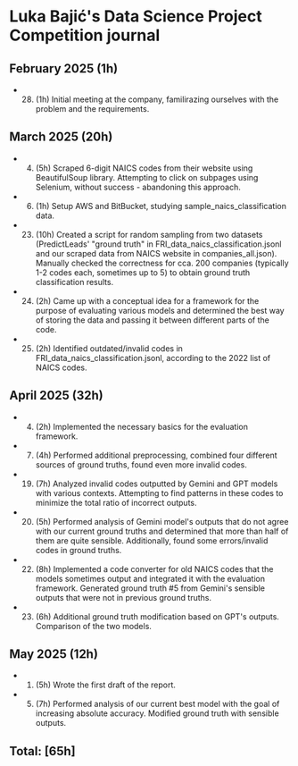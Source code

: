 # Luka Bajić's Data Science Project Competition journal

## February 2025 (1h)

* 28. (1h) Initial meeting at the company, familirazing ourselves with the problem and the requirements. 

## March 2025 (20h)

* 4. (5h) Scraped 6-digit NAICS codes from their website using BeautifulSoup library. Attempting to click on subpages using Selenium, without success - abandoning this approach. 
* 6. (1h) Setup AWS and BitBucket, studying sample_naics_classification data.
* 23. (10h) Created a script for random sampling from two datasets (PredictLeads' "ground truth" in FRI_data_naics_classification.jsonl and our scraped data from NAICS website in companies_all.json). Manually checked the correctness for cca. 200 companies (typically 1-2 codes each, sometimes up to 5) to obtain ground truth classification results.
* 24. (2h) Came up with a conceptual idea for a framework for the purpose of evaluating various models and determined the best way of storing the data and passing it between different parts of the code.
* 25. (2h) Identified outdated/invalid codes in FRI_data_naics_classification.jsonl, according to the 2022 list of NAICS codes.

## April 2025 (32h)
* 4. (2h) Implemented the necessary basics for the evaluation framework. 
* 7. (4h) Performed additional preprocessing, combined four different sources of ground truths, found even more invalid codes.
* 19. (7h) Analyzed invalid codes outputted by Gemini and GPT models with various contexts. Attempting to find patterns in these codes to minimize the total ratio of incorrect outputs. 
* 20. (5h) Performed analysis of Gemini model's outputs that do not agree with our current ground truths and determined that more than half of them are quite sensible. Additionally, found some errors/invalid codes in ground truths.
* 22. (8h) Implemented a code converter for old NAICS codes that the models sometimes output and integrated it with the evaluation framework. Generated ground truth #5 from Gemini's sensible outputs that were not in previous ground truths. 
* 23. (6h) Additional ground truth modification based on GPT's outputs. Comparison of the two models. 

## May 2025 (12h)
* 1. (5h) Wrote the first draft of the report.
* 5. (7h) Performed analysis of our current best model with the goal of increasing absolute accuracy. Modified ground truth with sensible outputs. 

## Total: [65h]
